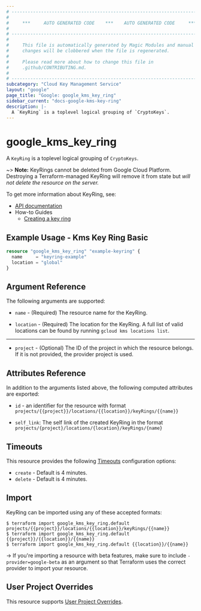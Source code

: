 ```yaml
---
# ----------------------------------------------------------------------------
#
#     ***     AUTO GENERATED CODE    ***    AUTO GENERATED CODE     ***
#
# ----------------------------------------------------------------------------
#
#     This file is automatically generated by Magic Modules and manual
#     changes will be clobbered when the file is regenerated.
#
#     Please read more about how to change this file in
#     .github/CONTRIBUTING.md.
#
# ----------------------------------------------------------------------------
subcategory: "Cloud Key Management Service"
layout: "google"
page_title: "Google: google_kms_key_ring"
sidebar_current: "docs-google-kms-key-ring"
description: |-
  A `KeyRing` is a toplevel logical grouping of `CryptoKeys`.
---
```


# google\_kms\_key\_ring

A `KeyRing` is a toplevel logical grouping of `CryptoKeys`.


~> **Note:** KeyRings cannot be deleted from Google Cloud Platform.
Destroying a Terraform-managed KeyRing will remove it from state but
*will not delete the resource on the server.*


To get more information about KeyRing, see:

* [API documentation](https://cloud.google.com/kms/docs/reference/rest/v1/projects.locations.keyRings)
* How-to Guides
    * [Creating a key ring](https://cloud.google.com/kms/docs/creating-keys#create_a_key_ring)

## Example Usage - Kms Key Ring Basic


```terraform
resource "google_kms_key_ring" "example-keyring" {
  name     = "keyring-example"
  location = "global"
}
```

## Argument Reference

The following arguments are supported:


* `name` -
  (Required)
  The resource name for the KeyRing.

* `location` -
  (Required)
  The location for the KeyRing.
  A full list of valid locations can be found by running `gcloud kms locations list`.


- - -


* `project` - (Optional) The ID of the project in which the resource belongs.
    If it is not provided, the provider project is used.


## Attributes Reference

In addition to the arguments listed above, the following computed attributes are exported:

* `id` - an identifier for the resource with format `projects/{{project}}/locations/{{location}}/keyRings/{{name}}`


* `self_link`: The self link of the created KeyRing in the format `projects/{project}/locations/{location}/keyRings/{name}`

## Timeouts

This resource provides the following
[Timeouts](/docs/configuration/resources.html#timeouts) configuration options:

- `create` - Default is 4 minutes.
- `delete` - Default is 4 minutes.

## Import

KeyRing can be imported using any of these accepted formats:

```
$ terraform import google_kms_key_ring.default projects/{{project}}/locations/{{location}}/keyRings/{{name}}
$ terraform import google_kms_key_ring.default {{project}}/{{location}}/{{name}}
$ terraform import google_kms_key_ring.default {{location}}/{{name}}
```

-> If you're importing a resource with beta features, make sure to include `-provider=google-beta`
as an argument so that Terraform uses the correct provider to import your resource.

## User Project Overrides

This resource supports [User Project Overrides](https://www.terraform.io/docs/providers/google/guides/provider_reference.html#user_project_override).
